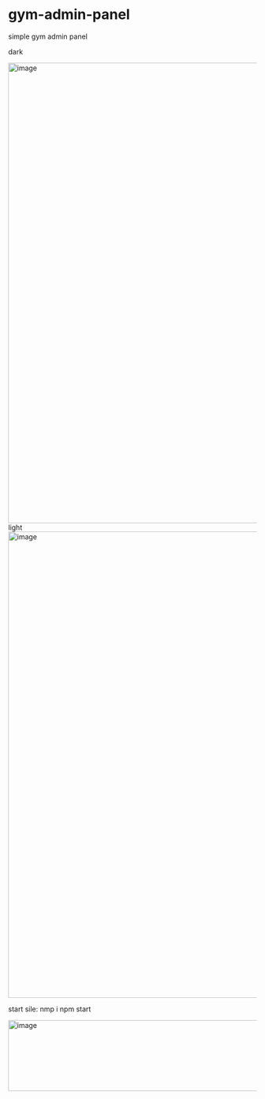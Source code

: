 # gym-admin-panel
simple gym admin panel

dark


<img width="1904" height="933" alt="image" src="https://github.com/user-attachments/assets/6bfd5bbf-2cb2-4d93-a175-ddedccb66772" />
light


<img width="1902" height="945" alt="image" src="https://github.com/user-attachments/assets/a746ab49-9bf4-418a-9090-1f19a5fdda63" />

start sile:
nmp i
npm start 


<img width="690" height="144" alt="image" src="https://github.com/user-attachments/assets/cce3128e-1fa8-4308-af9c-a08afe1eac1c" />
